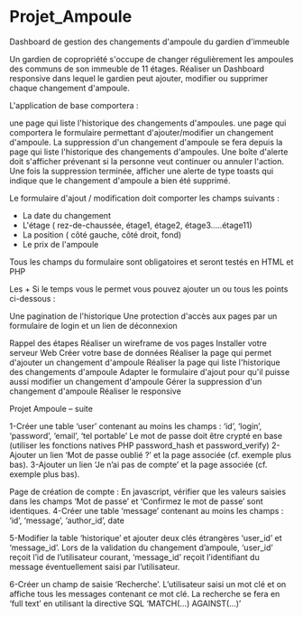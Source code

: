 # Projet_Ampoule
Dashboard de gestion des changements d'ampoule du gardien d'immeuble

Un gardien de copropriété s\'occupe de changer régulièrement les ampoules des communs de son immeuble de 11 étages.
Réaliser un Dashboard responsive dans lequel le gardien peut ajouter, modifier ou supprimer chaque changement d\'ampoule.

L\'application de base comportera :

une page qui liste l\'historique des changements d\'ampoules.
une page qui comportera le formulaire permettant d\'ajouter/modifier un changement d\'ampoule.
La suppression d\'un changement d\'ampoule se fera depuis la page qui liste l\'historique des changements d\'ampoules. Une boîte d\'alerte doit s\'afficher prévenant si la personne veut continuer ou annuler l\'action. Une fois la suppression terminée, afficher une alerte de type toasts qui indique que le changement d\'ampoule a bien été supprimé.



Le formulaire d\'ajout / modification doit comporter les champs suivants :

- La date du changement
- L\'étage ( rez-de-chaussée, étage1, étage2, étage3.....étage11)
- La position ( côté gauche, côté droit, fond)
- Le prix de l\'ampoule

Tous les champs du formulaire sont obligatoires et seront testés en HTML et PHP



Les +
Si le temps vous le permet vous pouvez ajouter un ou tous les points ci-dessous :

Une pagination de l\'historique
Une protection d\'accès aux pages par un formulaire de login et un lien de déconnexion


Rappel des étapes
Réaliser un wireframe de vos pages
Installer votre serveur Web
Créer votre base de données
Réaliser la page qui permet d\'ajouter un changement d\'ampoule
Réaliser la page qui liste l\'historique des changements d\'ampoule
Adapter le formulaire d\'ajout pour qu\'il puisse aussi modifier un changement d\'ampoule
Gérer la suppression d\'un changement d\'ampoule
Réaliser le responsive

Projet Ampoule – suite

1-Créer une table ‘user’ contenant au moins les champs :
‘id’, ‘login’, ‘password’, ‘email’, ‘tel portable’
Le mot de passe doit être crypté en base (utiliser les fonctions natives PHP password_hash et password_verify)
2-Ajouter un lien ‘Mot de passe oublié ?’ et la page associée (cf. exemple plus bas). 
3-Ajouter un lien ‘Je n’ai pas de compte’ et la page associée (cf. exemple plus bas).

Page de création de compte :
En javascript, vérifier que les valeurs saisies dans les champs ‘Mot de passe’ et ‘Confirmez le mot de passe’ sont identiques.
4-Créer une table ‘message’ contenant au moins les champs :
‘id’, ‘message’, ‘author_id’, date

5-Modifier la table ‘historique’ et ajouter deux clés étrangères ‘user_id’ et ‘message_id’.
Lors de la validation du changement d’ampoule, ‘user_id’ reçoit l’id de l’utilisateur courant, ‘message_id’ reçoit l’identifiant du message éventuellement saisi par l’utilisateur.

6-Créer un champ de saisie ‘Recherche’. 
L’utilisateur saisi un mot clé et on affiche tous les messages contenant ce mot clé. La recherche se fera en ‘full text’ en utilisant la directive SQL ‘MATCH(…) AGAINST(…)’
